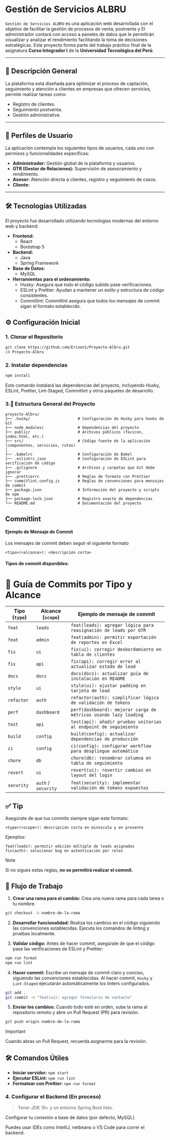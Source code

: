 # Gestión de Servicios ALBRU

`Gestión de Servicios ALBRU` es una aplicación web desarrollada con el objetivo de facilitar la gestión de procesos de venta, postventa y El administrador contará con acceso a paneles de datos que le permitirán visualizar y analizar el rendimiento facilitando la toma de decisiones estratégicas. Este proyecto forma parte del trabajo práctico final de la asignatura **Curso Integrador I** de la **Universidad Tecnológica del Perú**.

---

## 📌 Descripción General

La plataforma está diseñada para optimizar el proceso de captación, seguimiento y atención a clientes en empresas que ofrecen servicios, permite realizar tareas como:

- Registro de clientes.
- Seguimiento postventa.
- Gestión administrativa.

---

## 👥 Perfiles de Usuario

La aplicación contempla los siguientes tipos de usuarios, cada uno con permisos y funcionalidades específicas:

- **Administrador:** Gestión global de la plataforma y usuarios.
- **GTR (Gestor de Relaciones):** Supervisión de asesoramiento y rendimiento.
- **Asesor:** Atención directa a clientes, registro y seguimiento de casos.
- **Cliente:**

---

## 🛠️ Tecnologías Utilizadas

El proyecto fue desarrollado utilizando tecnologías modernas del entorno web y backend:

- **Frontend:**
  - React
  - Bootstrap 5
- **Backend:**
  - Java
  - Spring Framework
- **Base de Datos:**
  - MySQL
- **Herramientas para el ordenamiento:**
  - Husky: Asegura que todo el código subido pase verificaciones.
  - ESLint y Prettier: Ayudan a mantener un estilo y estructura de código consistentes.
  - Commitlint: Commitlint asegura que todos los mensajes de commit sigan el formato establecido.

## ⚙️ Configuración Inicial

### 1. Clonar el Repositorio

```bash
git clone https://github.com/Erixon1/Proyecto-Albru.git
cd Proyecto-Albru
```

### 2. Instalar dependencias

```bash
npm install
```

Este comando instalará las dependencias del proyecto, incluyendo Husky, ESLint, Prettier,
Lint-Staged, Commitlint y otros paquetes de desarrollo.

### 3.📄 Estructura General del Proyecto

```plaintext
proyecto-Albru/
├── .husky/                     # Configuración de Husky para hooks de Git
├── node_modules/               # Dependencias del proyecto
├── public/                     # Archivos públicos (favicon, index.html, etc.)
├── src/                        # Código fuente de la aplicación (componentes, servicios, rutas)
│
├── .babelrc                    # Configuración de Babel
├── .eslintrc.json              # Configuración de ESLint para verificación de código
├── .gitignore                  # Archivos y carpetas que Git debe ignorar
├── .prettierrc                 # Reglas de formato con Prettier
├── commitlint.config.js        # Reglas de convenciones para mensajes de commit
├── package.json                # Información del proyecto y scripts de npm
├── package-lock.json           # Registro exacto de dependencias
└── README.md                   # Documentación del proyecto
```

## Commitlint

#### Ejemplo de Mensaje de Commit

Los mensajes de commit deben seguir el siguiente formato

```plaintext
<tipo>(<alcance>): <descripción corta>
```

#### Tipos de commit disponibles:

# 🧾 Guía de Commits por Tipo y Alcance

| Tipo (`type`) | Alcance (`scope`)   | Ejemplo de mensaje de commit                                     |
| ------------- | ------------------- | ---------------------------------------------------------------- |
| `feat`        | `leads`             | `feat(leads): agregar lógica para reasignación de leads por GTR` |
| `feat`        | `admin`             | `feat(admin): permitir exportación de reportes en Excel`         |
| `fix`         | `ui`                | `fix(ui): corregir desbordamiento en tabla de clientes`          |
| `fix`         | `api`               | `fix(api): corregir error al actualizar estado de lead`          |
| `docs`        | `docs`              | `docs(docs): actualizar guía de instalación en README`           |
| `style`       | `ui`                | `style(ui): ajustar padding en tarjeta de lead`                  |
| `refactor`    | `auth`              | `refactor(auth): simplificar lógica de validación de tokens`     |
| `perf`        | `dashboard`         | `perf(dashboard): mejorar carga de métricas usando lazy loading` |
| `test`        | `api`               | `test(api): añadir pruebas unitarias al endpoint de seguimiento` |
| `build`       | `config`            | `build(config): actualizar dependencias de producción`           |
| `ci`          | `config`            | `ci(config): configurar workflow para despliegue automático`     |
| `chore`       | `db`                | `chore(db): renombrar columna en tabla de seguimiento`           |
| `revert`      | `ui`                | `revert(ui): revertir cambios en layout del login`               |
| `security`    | `auth` / `security` | `feat(security): implementar validación de tokens expuestos`     |

## ✅ Tip

Asegúrate de que tus commits siempre sigan este formato:

```
<type>(<scope>): descripción corta en minúscula y en presente
```

Ejemplos:

```
feat(leads): permitir edición múltiple de leads asignados
fix(auth): solucionar bug en autenticación por roles
```

> [!NOTE]  
> Si no sigues estas reglas, **no se permitirá realizar el commit.**

## 🚀 Flujo de Trabajo

1. **Crear una rama para el cambio:** Crea una nueva rama para cada tarea o tu nombre.

```bash
git checkout -b nombre-de-la-rama
```

2. **Desarrollar funcionalidad:** Realiza los cambios en el código siguiendo las convenciones establecidas. Ejecuta los comandos de linting y pruebas localmente.

3. **Validar código:** Antes de hacer commit, asegúrate de que el código pase las verificaciones de ESLint y Prettier:

```bash
npm run format
npm run lint
```

4. **Hacer commit:** Escribe un mensaje de commit claro y conciso, siguiendo las convenciones establecidas. Al hacer commit, `Husky` y `Lint-Staged` ejecutarán automáticamente los linters configurados.

```bash
git add .
git commit -m "feat(ui): agregar formulario de contacto"
```

5. **Enviar los cambios:** Cuando todo esté en orden, sube la rama al repositorio remoto y abre un Pull Request (PR) para revisión.

```bash
git push origin nombre-de-la-rama
```

> [!IMPORTANT]
> Cuando abras un Pull Request, recuerda asignarme para la revisión.

## 🛠️ Comandos Útiles

- **Iniciar servidor:** `npm start`
- **Ejecutar ESLint:** `npm run lint`
- **Formatear con Prettier:** `npm run format`

### 4. Configurar el Backend (En proceso)

> Tener JDK 19+ y un entorno Spring Boot listo.

Configurar tu conexión a base de datos (por defecto, MySQL).

Puedes usar IDEs como IntelliJ, netbeans o VS Code para correr el backend.
